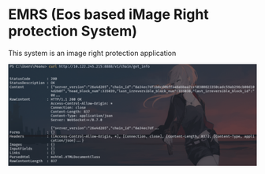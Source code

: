 # EMRS (Eos based iMage Right protection System)

This system is an image right protection application 



![image-20240606232135625](./README.assets/image-20240606232135625.png)
